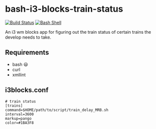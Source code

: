 # bash-i3-blocks-train-status
[![Build Status](https://travis-ci.com/vgoehler/bash-i3-blocks-train-status.png)](https://travis-ci.com/vgoehler/bash-i3-blocks-train-status)
[![Bash Shell](https://badges.frapsoft.com/bash/v1/bash.png?v=103)](https://github.com/ellerbrock/open-source-badges/)

An i3 wm blocks app for figuring out the train status of certain trains the develop needs to take.

## Requirements
- bash :smiley:
- curl
- xmllint

## i3blocks.conf
```config
# train status
[trains]
command=$HOME/path/to/script/train_delay_MRB.sh
interval=3600
markup=pango
color=#1BA3F8
```

